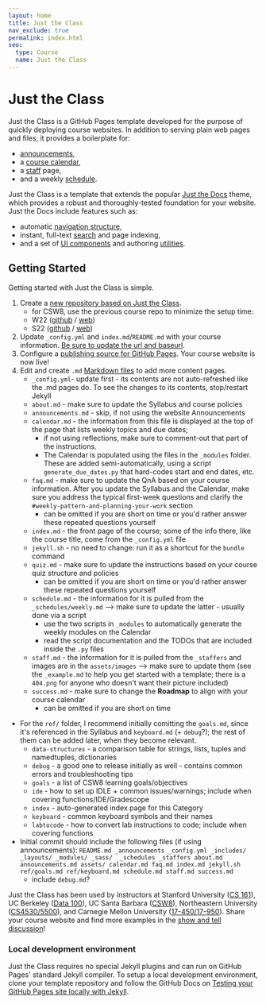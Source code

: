 ```yaml
---
layout: home
title: Just the Class
nav_exclude: true
permalink: index.html
seo:
  type: Course
  name: Just the Class
---
```


# Just the Class

Just the Class is a GitHub Pages template developed for the purpose of quickly deploying course websites. In addition to serving plain web pages and files, it provides a boilerplate for:

- [announcements](announcements.md),
- a [course calendar](calendar.md),
- a [staff](staff.md) page,
- and a weekly [schedule](schedule.md).

Just the Class is a template that extends the popular [Just the Docs](https://github.com/just-the-docs/just-the-docs) theme, which provides a robust and thoroughly-tested foundation for your website. Just the Docs include features such as:

- automatic [navigation structure](https://just-the-docs.github.io/just-the-docs/docs/navigation-structure/),
- instant, full-text [search](https://just-the-docs.github.io/just-the-docs/docs/search/) and page indexing,
- and a set of [UI components](https://just-the-docs.github.io/just-the-docs/docs/ui-components) and authoring [utilities](https://just-the-docs.github.io/just-the-docs/docs/utilities).

## Getting Started

Getting started with Just the Class is simple.

1. Create a [new repository based on Just the Class](https://github.com/kevinlin1/just-the-class/generate).
    - for CSW8, use the previous course repo to minimize the setup time: 
    - W22 ([github](https://github.com/ucsb-csw8/w22) / [web](https://ucsb-csw8.github.io/w22/)) 
    - S22 ([github](https://github.com/ucsb-csw8/s22) / [web](https://ucsb-csw8.github.io/s22/))
1. Update `_config.yml` and `index.md`/`README.md` with your course information. [Be sure to update the url and baseurl](https://mademistakes.com/mastering-jekyll/site-url-baseurl/).
1. Configure a [publishing source for GitHub Pages](https://help.github.com/en/articles/configuring-a-publishing-source-for-github-pages). Your course website is now live!
1. Edit and create `.md` [Markdown files](https://guides.github.com/features/mastering-markdown/) to add more content pages.
    - `_config.yml`- update first - its contents are not auto-refreshed like the .md pages do. To see the changes to its contents, stop/restart Jekyll
    - `about.md` - make sure to update the Syllabus and course policies
    - `announcements.md` - skip, if not using the website Announcements
    - `calendar.md` - the information from this file is displayed at the top of the page that lists weekly topics and due dates;
        - if not using reflections, make sure to comment-out that part of the instructions. 
        - The Calendar is populated using the files in the `_modules` folder. These are added semi-automatically, using a script `generate_due_dates.py` that hard-codes start and end dates, etc.
    - `faq.md` - make sure to update the QnA based on your course information. After you update the Syllabus and the Calendar, make sure you address the typical first-week questions and clarify the `#weekly-pattern-and-planning-your-work` section
        - can be omitted if you are short on time or you'd rather answer these repeated questions yourself
    - `index.md` - the front page of the course; some of the info there, like the course title, come from the `_config.yml` file 
    - `jekyll.sh` - no need to change: run it as a shortcut for the `bundle` command
    - `quiz.md` - make sure to update the instructions based on your course quiz structure and policies
        - can be omitted if you are short on time or you'd rather answer these repeated questions yourself
    - `schedule.md` - the information for it is pulled from the `_schedules/weekly.md` --> make sure to update the latter - usually done via a script
        - use the two scripts in `_modules` to automatically generate the weekly modules on the Calendar
        - read the script documentation and the TODOs that are included inside the `.py` files
    - `staff.md` - the information for it is pulled from the `_staffers` and images are in the `assets/images` --> make sure to update them (see the `_example.md` to help you get started with a template; there is a `404.png` for anyone who doesn't want their picture included) 
    - `success.md` - make sure to change the **Roadmap** to align with your course calendar
        - can be omitted if you are short on time 

* For the `ref/` folder, I recommend initially comitting the `goals.md`, since it's referenced in the Syllabus and `keyboard.md` (+ `debug`?); the rest of them can be added later, when they become relevant.
    * `data-structures` - a comparison table for strings, lists, tuples and namedtuples, dictionaries
    * `debug` - a good one to release initially as well - contains common errors and troubleshooting tips
    * `goals` - a list of CSW8 learning goals/objectives
    * `ide` - how to set up IDLE + common issues/warnings; include when covering functions/IDE/Gradescope
    * `index` - auto-generated index page for this Category
    * `keyboard` - common keyboard symbols and their names
    * `labtocode` - how to convert lab instructions to code; include when covering functions
* Initial commit should include the following files (if using announcements): `README.md _announcements _config.yml _includes/ _layouts/ _modules/ _sass/  _schedules _staffers about.md announcements.md assets/ calendar.md faq.md index.md jekyll.sh ref/goals.md ref/keyboard.md schedule.md staff.md success.md `
    * include `debug.md`?

Just the Class has been used by instructors at Stanford University ([CS 161](https://stanford-cs161.github.io/winter2021/)), UC Berkeley ([Data 100](https://ds100.org/fa21/)), UC Santa Barbara ([CSW8](https://ucsb-csw8.github.io/s22/)), Northeastern University ([CS4530/5500](https://neu-se.github.io/CS4530-CS5500-Spring-2021/)), and Carnegie Mellon University ([17-450/17-950](https://cmu-crafting-software.github.io/)). Share your course website and find more examples in the [show and tell discussion](https://github.com/kevinlin1/just-the-class/discussions/categories/show-and-tell)!

### Local development environment

Just the Class requires no special Jekyll plugins and can run on GitHub Pages' standard Jekyll compiler. To setup a local development environment, clone your template repository and follow the GitHub Docs on [Testing your GitHub Pages site locally with Jekyll](https://docs.github.com/en/pages/setting-up-a-github-pages-site-with-jekyll/testing-your-github-pages-site-locally-with-jekyll).
